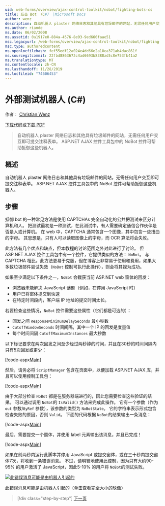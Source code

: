 ```yaml
---
uid: web-forms/overview/ajax-control-toolkit/nobot/fighting-bots-cs
title: 反击 Bot （C#） |Microsoft Docs
author: wenz
description: 自动机器人 plaster 网络日志和其他具有垃圾邮件的网站，无需任何用户交互即可提交注释表单。 ASP.NET 中的 NoBot 控件 。
ms.author: riande
ms.date: 06/02/2008
ms.assetid: 0a1917e0-884a-4576-8e93-9ed660faae51
msc.legacyurl: /web-forms/overview/ajax-control-toolkit/nobot/fighting-bots-cs
msc.type: authoredcontent
ms.openlocfilehash: fef55edf12a024e4dd66e2a18ea371ab4dac861f
ms.sourcegitcommit: 22fbd8863672c4ad6693b8388ad5c8e753fb41a2
ms.translationtype: MT
ms.contentlocale: zh-CN
ms.lasthandoff: 11/28/2019
ms.locfileid: "74606453"
---
```

# <a name="fighting-bots-c"></a>外部测试机器人 (C#)

作者： [Christian Wenz](https://github.com/wenz)

[下载代码](https://download.microsoft.com/download/9/3/f/93f8daea-bebd-4821-833b-95205389c7d0/NoBot0.cs.zip)或[下载 PDF](https://download.microsoft.com/download/b/6/a/b6ae89ee-df69-4c87-9bfb-ad1eb2b23373/nobot0CS.pdf)

> 自动机器人 plaster 网络日志和其他具有垃圾邮件的网站，无需任何用户交互即可提交注释表单。 ASP.NET AJAX 控件工具包中的 NoBot 控件可帮助抵御这些机器人。

## <a name="overview"></a>概述

自动机器人 plaster 网络日志和其他具有垃圾邮件的网站，无需任何用户交互即可提交注释表单。 ASP.NET AJAX 控件工具包中的 NoBot 控件可帮助抵御这些机器人。

## <a name="steps"></a>步骤

抵御 bot 的一种常见方法是使用 CAPTCHAs 完全自动化的公共把测试来区分计算机和人。 把测试最初是一种测试，在此测试中，有人需要确定通信合作伙伴是否是人或计算机。 在 web 中，CAPTCHA 通常包含一个图像，其中包含一些扭曲的字母。 其思想是，只有人可以读取图像上的字母，而 OCR 算法将会失败。

此方法有几个优点和缺点，但本教程的讨论范围之外对此进行了讨论。 但 ASP.NET AJAX 控件工具包中有一个控件，它提供类似的方法： `NoBot`。 与 CAPTCHA 相比，此方法更易于克服，但在博客上非常易于使用和费用，如果大多数垃圾邮件尝试失效（`NoBot` 控制可执行此操作），则会将其视为成功。

如果至少满足以下条件之一，`NoBot` 会截获当前 ASP.NET web 窗体的回发：

- 浏览器未能解决 JavaScript 谜题（例如，在停用 JavaScript 时）
- 用户已将窗体提交到快速
- 在特定时间段内，客户端 IP 地址的提交时间太长。

若要检查这些情况，`NoBot` 控件需要这些属性（它们都是可选的）：

- 回发之间 `ResponseMinimumDelaySeconds` 最小秒数
- `CutoffWindowSeconds` 时间间隔，其中一个 IP 的回发是度量值
- 每个时间间隔 `CutoffMaximumInstances` 最大秒数

以下标记要求在两次回发之间至少经过两秒钟的时间，并且在30秒的时间间隔内只有5次回发或更少：

[!code-aspx[Main](fighting-bots-cs/samples/sample1.aspx)]

然后，请务必将 `ScriptManager` 包含在页面中，以便加载 ASP.NET AJAX 库，并且可以使用控制工具包：

[!code-aspx[Main](fighting-bots-cs/samples/sample2.aspx)]

由于大部分检查 `NoBot` 都是在服务器端进行的，因此您需要检查这些验证的结果。 可以通过调用 `NoBot`的 `IsValid()` 方法来完成此操作。 它有一个参数（作为 `out` 参数/`ByRef` 参数），该参数的类型为 `NoBotState`。 它的字符串表示形式包含检查失败的原因，否则 `Valid`。 下面的代码根据 `NoBot`的结果输出一条消息：

[!code-aspx[Main](fighting-bots-cs/samples/sample3.aspx)]

最后，需要提交一个窗体，并使用 label 元素输出该消息，并且已完成！

[!code-aspx[Main](fighting-bots-cs/samples/sample4.aspx)]

如果在前两秒内运行此脚本并停用 JavaScript 或提交窗体，或在三十秒内提交窗体7次，将收到一条错误消息。 不过，请明智地使用此控制，因为只有大约90-95% 的用户激活了 JavaScript，因此5-10% 的用户将 `NoBot`的测试失败。

[![此错误消息可能是由机器人引起的](fighting-bots-cs/_static/image2.png)](fighting-bots-cs/_static/image1.png)

此错误消息可能是由机器人引起的（[单击查看完全大小的映像](fighting-bots-cs/_static/image3.png)）

> [!div class="step-by-step"]
> [下一页](fighting-bots-vb.md)
